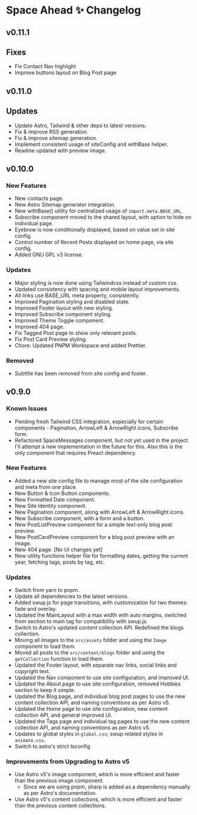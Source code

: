 # Space Ahead ✨ Changelog

## v0.11.1

## Fixes

- Fix Contact Nav highlight
- Improve buttons layout on Blog Post page

## v0.11.0

## Updates

- Update Astro, Tailwind & other deps to latest versions.
- Fix & improve RSS generation.
- Fix & improve sitemap generation.
- Implement consistent usage of siteConfig and withBase helper.
- Readme updated with preview image.

## v0.10.0

### New Features

- New contacts page.
- New Astro Sitemap generator integration.
- New withBase() utility for centralized usage of `import.meta.BASE_URL`.
- Subscribe component moved to the shared layout, with option to hide on individual page.
- Eyebrow is now conditionally displayed, based on value set in site config.
- Control number of Recent Posts displayed on home page, via site config.
- Added GNU GPL v3 license.

### Updates

- Major styling is now done using Tailwindcss instead of custom css.
- Updated consistency with spacing and mobile layout improvements.
- All links use BASE_URL meta property, consistently.
- Improved Pagination styling and disabled state.
- Improved Footer layout with new styling.
- Improved Subscribe component styling.
- Improved Theme Toggle component.
- Improved 404 page.
- Fix Tagged Post page to show only relevant posts.
- Fix Post Card Preview styling.
- Chore: Updated PNPM Workspace and added Prettier.

### Removed

- Subtitle has been removed from site config and footer.

## v0.9.0

### Known Issues

- Pending fresh Tailwind CSS integration, especially for certain components - Pagination, ArrowLeft & ArrowRight icons, Subscribe form.
- Refactored SpaceMessages component, but not yet used in the project. I'll attempt a new implementation in the future for this. Also this is the only component that requires Preact dependency.

### New Features

- Added a new site config file to manage most of the site configuration and meta from one place.
- New Button & Icon Button components.
- New Formatted Date component.
- New Site Identity component.
- New Pagination component, along with ArrowLeft & ArrowRight icons.
- New Subscribe component, with a form and a button.
- New PostListPreview component for a simple text-only blog post preview.
- New PostCardPreview component for a blog post preview with an image.
- New 404 page. [No UI changes yet]
- New utility functions helper file for formatting dates, getting the current year, fetching tags, posts by tag, etc.

### Updates

- Switch from yarn to pnpm.
- Update all dependencies to the latest versions.
- Added swup.js for page transitions, with customization for two themes: fade and overlay.
- Updated the MainLayout with a max width with auto margins, switched from section to main tag for compatibility with swup.js.
- Switch to Astro's updated content collection API. Redefined the blogs collection.
- Moving all images to the `src/assets` folder and using the `Image` component to load them.
- Moved all posts to the `src/content/blogs` folder and using the `getCollection` function to load them.
- Updated the Footer layout, with separate nav links, social links and copyright text.
- Updated the Nav component to use site configuration, and improved UI.
- Updated the About page to use site configuration, removed Hobbies section to keep it simple.
- Updated the Blog page, and individual blog post pages to use the new content collection API, and naming conventions as per Astro v5.
- Updated the Home page to use site configuration, new content collection API, and general improved UI.
- Updated the Tags page and individual tag pages to use the new content collection API, and naming conventions as per Astro v5.
- Updates to global styles in `global.css`; swup related styles in `animate.css`.
- Switch to astro's strict tsconfig

### Improvements from Upgrading to Astro v5

- Use Astro v5's image component, which is more efficient and faster than the previous image component.
  - Since we are using pnpm, sharp is added as a dependency manually as per Astro's documentation.
- Use Astro v5's content collections, which is more efficient and faster than the previous content collections.

